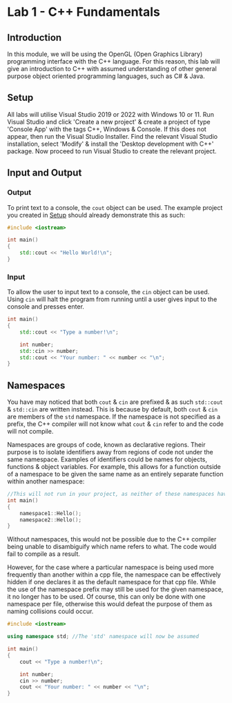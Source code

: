 # Lab 1 - C++ Fundamentals
## Introduction
In this module, we will be using the OpenGL (Open Graphics Library) programming interface with the C++ language. For this reason, this lab will give an introduction to C++ with assumed understanding of other general purpose object oriented programming languages, such as C# & Java.

## Setup
All labs will utilise Visual Studio 2019 or 2022 with Windows 10 or 11. Run Visual Studio and click 'Create a new project' & create a project of type 'Console App' with the tags C++, Windows & Console. If this does not appear, then run the Visual Studio Installer. Find the relevant Visual Studio installation, select 'Modify' & install the 'Desktop development with C++' package. Now proceed to run Visual Studio to create the relevant project.

## Input and Output
### Output
To print text to a console, the ```cout``` object can be used. The example project you created in [Setup](#setup) should already demonstrate this as such:

```c++
#include <iostream>

int main()
{
    std::cout << "Hello World!\n";
}
```

### Input
To allow the user to input text to a console, the ```cin``` object can be used. Using ```cin``` will halt the program from running until a user gives input to the console and presses enter.

```c++
int main()
{
    std::cout << "Type a number!\n";

    int number;
    std::cin >> number;
    std::cout << "Your number: " << number << "\n";
}
```

## Namespaces
You have may noticed that both ```cout``` & ```cin``` are prefixed & as such ```std::cout``` & ```std::cin``` are written instead. This is because by default, both ```cout``` & ```cin``` are members of the ```std``` namespace. If the namespace is not specified as a prefix, the C++ compiler will not know what ```cout``` & ```cin``` refer to and the code will not compile.

Namespaces are groups of code, known as declarative regions. Their purpose is to isolate identifiers away from regions of code not under the same namespace. Examples of identifiers could be names for objects, functions & object variables. For example, this allows for a function outside of a namespace to be given the same name as an entirely separate function within another namespace:

```c++
//This will not run in your project, as neither of these namespaces have been declared.
int main()
{
    namespace1::Hello();
    namespace2::Hello();
}
```

Without namespaces, this would not be possible due to the C++ compiler being unable to disambiguify which name refers to what. The code would fail to compile as a result.

However, for the case where a particular namespace is being used more frequently than another within a cpp file, the namespace can be effectively hidden if one declares it as the default namespace for that cpp file. While the use of the namespace prefix may still be used for the given namespace, it no longer has to be used. Of course, this can only be done with one namespace per file, otherwise this would defeat the purpose of them as naming collisions could occur.

```c++
#include <iostream>

using namespace std; //The 'std' namespace will now be assumed

int main()
{
    cout << "Type a number!\n";

    int number;
    cin >> number;
    cout << "Your number: " << number << "\n";
}
```